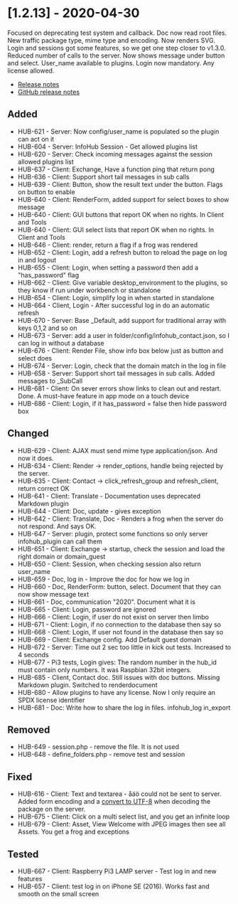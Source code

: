 # [1.2.13] - 2020-04-30
Focused on deprecating test system and callback. Doc now read root files. New traffic package type, mime type and encoding. Now renders SVG. Login and sessions got some features, so we get one step closer to v1.3.0. Reduced number of calls to the server. Now shows message under button and select. User_name available to plugins. Login now mandatory. Any license allowed.

* [Release notes](main,release_v1_v1v2_v1v2v13)
* [GitHub release notes](https://github.com/peterlembke/infohub/releases/tag/v1.2.13)

## Added
- HUB-621 - Server: Now config/user_name is populated so the plugin can act on it
- HUB-604 - Server: InfoHub Session - Get allowed plugins list
- HUB-620 - Server: Check incoming messages against the session allowed plugins list
- HUB-637 - Client: Exchange, Have a function ping that return pong
- HUB-636 - Client: Support short tail messages in sub calls
- HUB-639 - Client: Button, show the result text under the button. Flags on button to enable
- HUB-640 - Client: RenderForm, added support for select boxes to show message
- HUB-640 - Client: GUI buttons that report OK when no rights. In Client and Tools
- HUB-640 - Client: GUI select lists that report OK when no rights. In Client and Tools
- HUB-646 - Client: render, return a flag if a frog was rendered
- HUB-652 - Client: Login, add a refresh button to reload the page on log in and logout
- HUB-655 - Client: Login, when setting a password then add a "has_password" flag
- HUB-662 - Client: Give variable desktop_environment to the plugins, so they know if run under workbench or standalone
- HUB-654 - Client: Login, simplify log in when started in standalone
- HUB-664 - Client, Login - After successful log in do an automatic refresh
- HUB-670 - Server: Base _Default, add support for traditional array with keys 0,1,2 and so on
- HUB-673 - Server: add a user in folder/config/infohub_contact.json, so I can log in without a database
- HUB-676 - Client: Render File, show info box below just as button and select does
- HUB-674 - Server: Login, check that the domain match in the log in file
- HUB-658 - Server: Support short tail messages in sub calls. Added messages to _SubCall
- HUB-681 - Client: On sever errors show links to clean out and restart. Done. A must-have feature in app mode on a touch device
- HUB-686 - Client: Login, if it has_password = false then hide password box

## Changed
- HUB-629 - Client: AJAX must send mime type application/json. And now it does.
- HUB-634 - Client: Render -> render_options, handle being rejected by the server.
- HUB-635 - Client: Contact -> click_refresh_group and refresh_client, return correct OK
- HUB-641 - Client: Translate - Documentation uses deprecated Markdown plugin
- HUB-644 - Client: Doc, update - gives exception
- HUB-642 - Client: Translate, Doc - Renders a frog when the server do not respond. And says OK.
- HUB-647 - Server: plugin, protect some functions so only server infohub_plugin can call them
- HUB-651 - Client: Exchange -> startup, check the session and load the right domain or domain_guest
- HUB-650 - Client: Session, when checking session also return user_name
- HUB-659 - Doc, log in - Improve the doc for how we log in
- HUB-660 - Doc, RenderForm: button, select. Document that they can now show message text
- HUB-661 - Doc, communication "2020". Document what it is
- HUB-665 - Client: Login, password are ignored
- HUB-666 - Client: Login, if user do not exist on server then limbo
- HUB-671 - Client: Login, if no connection to the database then say so
- HUB-668 - Client: Login, If user not found in the database then say so
- HUB-669 - Client: Exchange config. Add Default guest domain
- HUB-672 - Server: Time out 2 sec too little in kick out tests. Increased to 4 seconds
- HUB-677 - Pi3 tests, Login gives: The random number in the hub_id must contain only numbers. It was Raspbian 32bit integers.
- HUB-685 - Client, Contact doc. Still issues with doc buttons. Missing Markdown plugin. Switched to renderdocument
- HUB-680 - Allow plugins to have any license. Now I only require an SPDX license identifier
- HUB-681 - Doc: Write how to share the log in files. infohub_log in_export

## Removed
- HUB-649 - session.php - remove the file. It is not used
- HUB-648 - define_folders.php - remove test and session

## Fixed
- HUB-616 - Client: Text and textarea - åäö could not be sent to server. Added form encoding and a [convert to UTF-8](https://www.php.net/manual/en/function.UTF8-encode.php) when decoding the package on the server.
- HUB-675 - Client: Click on a multi select list, and you get an infinite loop
- HUB-679 - Client: Asset, View Welcome with JPEG images then see all Assets. You get a frog and exceptions

## Tested
- HUB-667 - Client: Raspberry Pi3 LAMP server - Test log in and new features
- HUB-657 - Client: test log in on iPhone SE (2016). Works fast and smooth on the small screen
